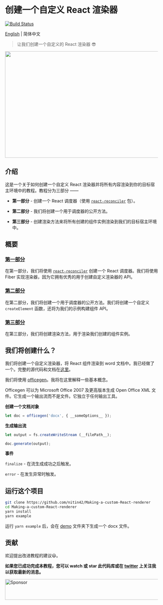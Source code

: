 # 创建一个自定义 React 渲染器

[![Build Status](https://travis-ci.org/nitin42/Making-a-custom-React-renderer.svg?branch=master)](https://travis-ci.org/nitin42/Making-a-custom-React-renderer)

[English](./README.md) | 简体中文

> 让我们创建一个自定义的 React 渲染器 😎

<p align="center">
  <img src="https://cdn.filestackcontent.com/5KdzhvGRG61WMQhBa1Ql" width="630" height="350">
</p>

## 介绍

这是一个关于如何创建一个自定义 React 渲染器并将所有内容渲染到你的目标宿主环境中的教程。教程分为三部分 ——

* **第一部分** - 创建一个 React 调度器（使用 [`react-reconciler`](https://github.com/facebook/react/tree/master/packages/react-reconciler) 包）。

* **第二部分** - 我们将创建一个用于调度器的公开方法。

* **第三部分** - 创建渲染方法来将所有创建的组件实例渲染到我们的目标宿主环境中。

## 概要

### [第一部分](./part-one-zh_CN.md)

在第一部分，我们将使用 [`react-reconciler`](https://github.com/facebook/react/tree/master/packages/react-reconciler) 创建一个 React 调度器。我们将使用 Fiber 实现渲染器，因为它拥有优秀的用于创建自定义渲染器的 API。

### [第二部分](./part-two-zh_CN.md)

在第二部分，我们将创建一个用于调度器的公开方法。我们将创建一个自定义 `createElement` 函数，还将为我们的示例构建组件 API。

### [第三部分](./part-three-zh_CN.md)

在第三部分，我们将创建渲染方法，用于渲染我们创建的组件实例。

## 我们将创建什么？

我们将创建一个自定义渲染器，将 React 组件渲染到 word 文档中。我已经做了一个。完整的源代码和文档在[这里](https://github.com/nitin42/redocx)。

我们将使用 [officegen](https://github.com/Ziv-Barber/officegen)。我将在这里解释一些基本概念。

Officegen 可以为 Microsoft Office 2007 及更高版本生成 Open Office XML 文件。它生成一个输出流而不是文件。它独立于任何输出工具。

**创建一个文档对象**

```js
let doc = officegen('docx', { __someOptions__ });
```

**生成输出流**

```js
let output = fs.createWriteStream (__filePath__);

doc.generate(output);
```

**事件**

`finalize` - 在流生成成功之后触发。

`error` - 在发生异常时触发。

## 运行这个项目

```bash
git clone https://github.com/nitin42/Making-a-custom-React-renderer
cd Making-a-custom-React-renderer
yarn install
yarn example
```

运行 `yarn example` 后，会在 [demo](./demo) 文件夹下生成一个 docx 文件。

## 贡献

欢迎提出改进教程的建议😃。

**如果您已成功完成本教程，您可以 watch 或 star 此代码库或在 [twitter](https://twitter.com/NTulswani) 上关注我以获取最新的消息。**

<a target='_blank' rel='nofollow' href='https://app.codesponsor.io/link/FCRW65HPiwhNtebDx2tTc53E/nitin42/Making-a-custom-React-renderer'>
  <img alt='Sponsor' width='888' height='68' src='https://app.codesponsor.io/embed/FCRW65HPiwhNtebDx2tTc53E/nitin42/Making-a-custom-React-renderer.svg' />
</a>

